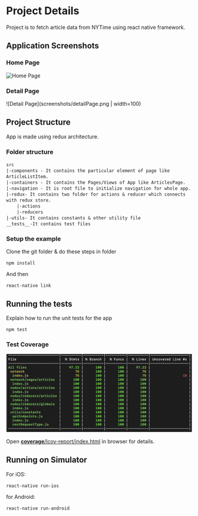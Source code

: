 # Project Details

Project is to fetch article data from NYTime using react native framework.

## Application Screenshots

### Home Page

![Home Page](<img src="screenshots/firstPage.png" width="100" />)

### Detail Page

![Detail Page](screenshots/detailPage.png | width=100)

## Project Structure

App is made using redux architecture.

### Folder structure

```
src
|-components - It contains the particular element of page like ArticleListItem.
|-containers - It contains the Pages/Views of App like ArticlesPage.
|-navigation - It is root file to initialize navigation for whole app.
|-redux- It contains two folder for actions & reducer which connects with redux store.
    |-actions
    |-reducers
|-utils- It contains constants & other utility file
__tests__-It contains test files

```

### Setup the example

Clone the git folder & do these steps in folder

```
npm install
```

And then

```
react-native link
```

## Running the tests

Explain how to run the unit tests for the app

```
npm test
```

### Test Coverage

![Test Coverage](screenshots/testcoverage.png)

Open [__coverage__/lcov-report/index.html](__coverage__/lcov-report/index.html) in browser for details.

## Running on Simulator

For iOS:

```
react-native run-ios
```

for Android:

```
react-native run-android
```
